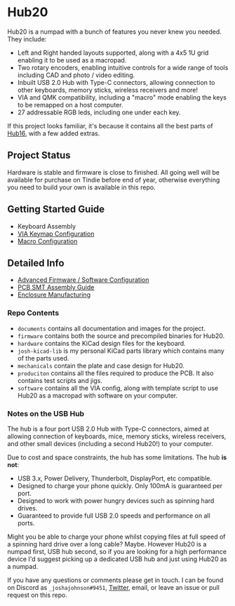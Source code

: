 # Hub20

Hub20 is a numpad with a bunch of features you never knew you needed. They include:

- Left and Right handed layouts supported, along with a 4x5 1U grid enabling it to be used as a macropad.
- Two rotary encoders, enabling intuitive controls for a wide range of tools including CAD and photo / video editing.
- Inbuilt USB 2.0 Hub with Type-C connectors, allowing connection to other keyboards, memory sticks, wireless receivers and more!
- VIA and QMK compatibility, including a "macro" mode enabling the keys to be remapped on a host computer.
- 27 addressable RGB leds, including one under each key.

If this project looks familiar, it's because it contains all the best parts of [Hub16](https://github.com/joshajohnson/Hub16), with a few added extras.

## Project Status

Hardware is stable and firmware is close to finished. All going well will be available for purchase on Tindie before end of year, otherwise everything you need to build your own is available in this repo.

## Getting Started Guide

- Keyboard Assembly
- [VIA Keymap Configuration](documents/via.md)
- [Macro Configuration](documents/macro.md)

## Detailed Info

- [Advanced Firmware / Software Configuration](documents/advanced-config.md)
- [PCB SMT Assembly Guide](documents/pcba.md)
- [Enclosure Manufacturing](documents/enclosure.md)

### Repo Contents

- `documents` contains all documentation and images for the project. 
- `firmware` contains both the source and precompiled binaries for Hub20.
- `hardware` contains the KiCad design files for the keyboard.
- `josh-kicad-lib` is my personal KiCad parts library which contains many of the parts used.
- `mechanicals` contain the plate and case design for Hub20.
- `produciton` contains all the files required to produce the PCB. It also contains test scripts and jigs.
- `software` contains all the VIA config, along with template script to use Hub20 as a macropad with software on your computer.

### Notes on the USB Hub

The hub is a four port USB 2.0 Hub with Type-C connectors, aimed at allowing connection of keyboards, mice, memory sticks, wireless receivers, and other small devices (including a second Hub20!)  to your computer.

Due to cost and space constraints, the hub has some limitations. The hub **is not**:

- USB 3.x, Power Delivery, Thunderbolt, DisplayPort, etc compatible. 
- Designed to charge your phone quickly. Only 100mA is guaranteed per port.
- Designed to work with power hungry devices such as spinning hard drives.
- Guaranteed to provide full USB 2.0 speeds and performance on all ports.

Might you be able to charge your phone whilst copying files at full speed of a spinning hard drive over a long cable? Maybe. However Hub20 is a numpad first, USB hub second, so if you are looking for a high performance device I'd suggest picking up a dedicated USB hub and just using Hub20 as a numpad.

If you have any questions or comments please get in touch. I can be found on Discord as `_joshajohnson#9451`, [Twitter](https://twitter.com/_joshajohnson), email, or leave an issue or pull request on this repo.
